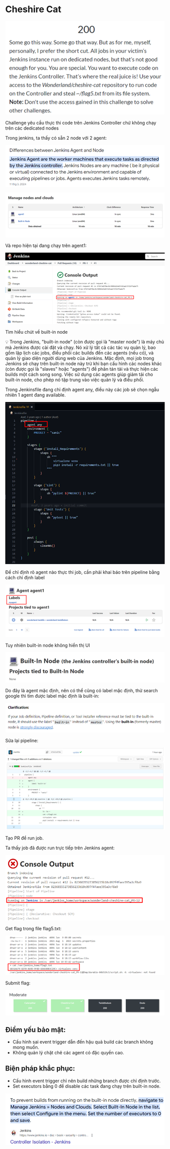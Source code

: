 # Cheshire Cat

![Untitled](Cheshire%20Cat%200ca22202e20a49bd94370a3a3e2b6f19/ad532b71-c7fd-4f1b-96d5-39d5be1a44e0.png)

Challenge yêu cầu thực thi code trên Jenkins Controller chứ không chạy trên các dedicated nodes

Trong jenkins, ta thấy có sẵn 2 node với 2 agent:

![Untitled](Cheshire%20Cat%200ca22202e20a49bd94370a3a3e2b6f19/Untitled.png)

![Untitled](Cheshire%20Cat%200ca22202e20a49bd94370a3a3e2b6f19/Untitled%201.png)

Và repo hiện tại đang chạy trên agent1:

![Untitled](Cheshire%20Cat%200ca22202e20a49bd94370a3a3e2b6f19/Untitled%202.png)

Tìm hiểu chút về built-in node

<aside>
💡 Trong Jenkins, "built-in node" (còn được gọi là "master node") là máy chủ mà Jenkins được cài đặt và chạy. Nó xử lý tất cả các tác vụ quản lý, bao gồm lập lịch các jobs, điều phối các builds đến các agents (nếu có), và quản lý giao diện người dùng web của Jenkins.
Mặc định, mọi job trong Jenkins sẽ chạy trên built-in node này trừ khi bạn cấu hình các nodes khác (còn được gọi là "slaves" hoặc "agents") để phân tán tải và thực hiện các builds một cách song song. Việc sử dụng các agents giúp giảm tải cho built-in node, cho phép nó tập trung vào việc quản lý và điều phối.

</aside>

Trong Jenkinsfile đang chỉ định agent any, điều này các job sẽ chọn ngẫu nhiên 1 agent đang available.

![Untitled](Cheshire%20Cat%200ca22202e20a49bd94370a3a3e2b6f19/Untitled%203.png)

Để chỉ định rõ agent nào thực thi job, cần phải khai báo trên pipeline bằng cách chỉ định label

![Untitled](Cheshire%20Cat%200ca22202e20a49bd94370a3a3e2b6f19/Untitled%204.png)

Tuy nhiên built-in node không hiển thị UI

![Untitled](Cheshire%20Cat%200ca22202e20a49bd94370a3a3e2b6f19/19c8b15c-783a-41df-a7cf-b99bb9435090.png)

Do đây là agent mặc định, nên có thể cũng có label mặc định, thử search google thì tìm được label mặc định là built-in:

![Untitled](Cheshire%20Cat%200ca22202e20a49bd94370a3a3e2b6f19/Untitled%205.png)

Sửa lại pipeline:

![Untitled](Cheshire%20Cat%200ca22202e20a49bd94370a3a3e2b6f19/Untitled%206.png)

Tạo PR để run job.

Ta thấy job đã được run trực tiếp trên Jenkins agent:

![Untitled](Cheshire%20Cat%200ca22202e20a49bd94370a3a3e2b6f19/Untitled%207.png)

Get flag trong file flag5.txt:

![Untitled](Cheshire%20Cat%200ca22202e20a49bd94370a3a3e2b6f19/Untitled%208.png)

Submit flag:

![Untitled](Cheshire%20Cat%200ca22202e20a49bd94370a3a3e2b6f19/Untitled%209.png)

## **Điểm yếu bảo mật:**

- Cấu hình sai event trigger dẫn đến hậu quả build các branch không mong muốn.
- Không quản lý chặt chẽ các agent có đặc quyền cao.

## Biện pháp khắc phục:

- Cấu hình event trigger chỉ nên build những branch được chỉ định trước.
- Set executors bằng 0 để disable các task đang chạy trên built-in node.

![Untitled](Cheshire%20Cat%200ca22202e20a49bd94370a3a3e2b6f19/Untitled%2010.png)